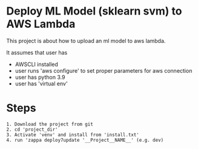 # Deploy ML Model (sklearn svm) to AWS Lambda

This project is about how to upload an ml model to aws lambda.

It assumes that user has 
 - AWSCLI installed
 - user runs 'aws configure' to set proper parameters for aws connection
 - user has python 3.9
 - user has 'virtual env'

# Steps

    1. Download the project from git
    2. cd 'project_dir'
    3. Activate 'venv' and install from 'install.txt'
    4. run 'zappa deploy7update '__Project__NAME__' (e.g. dev)
